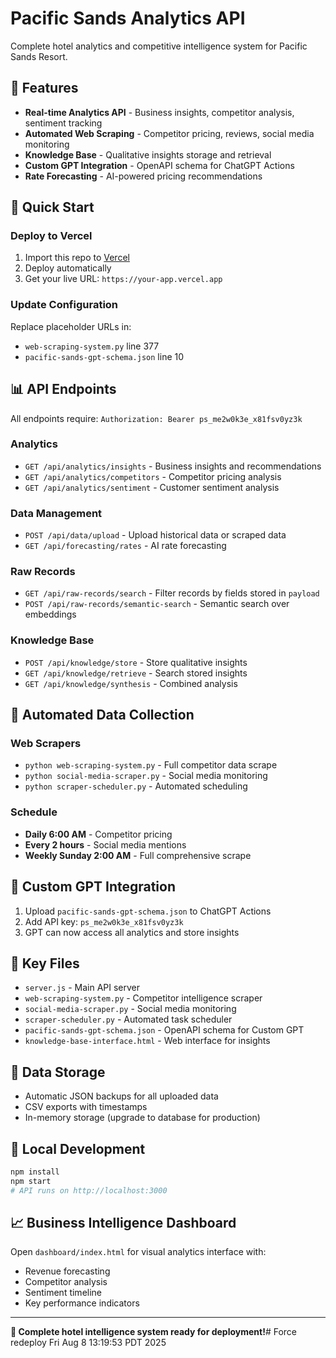 # Pacific Sands Analytics API

Complete hotel analytics and competitive intelligence system for Pacific Sands Resort.

## 🏨 Features

- **Real-time Analytics API** - Business insights, competitor analysis, sentiment tracking
- **Automated Web Scraping** - Competitor pricing, reviews, social media monitoring  
- **Knowledge Base** - Qualitative insights storage and retrieval
- **Custom GPT Integration** - OpenAPI schema for ChatGPT Actions
- **Rate Forecasting** - AI-powered pricing recommendations

## 🚀 Quick Start

### Deploy to Vercel
1. Import this repo to [Vercel](https://vercel.com)
2. Deploy automatically 
3. Get your live URL: `https://your-app.vercel.app`

### Update Configuration
Replace placeholder URLs in:
- `web-scraping-system.py` line 377
- `pacific-sands-gpt-schema.json` line 10

## 📊 API Endpoints

All endpoints require: `Authorization: Bearer ps_me2w0k3e_x81fsv0yz3k`

### Analytics
- `GET /api/analytics/insights` - Business insights and recommendations
- `GET /api/analytics/competitors` - Competitor pricing analysis  
- `GET /api/analytics/sentiment` - Customer sentiment analysis

### Data Management
- `POST /api/data/upload` - Upload historical data or scraped data
- `GET /api/forecasting/rates` - AI rate forecasting

### Raw Records
- `GET /api/raw-records/search` - Filter records by fields stored in `payload`
- `POST /api/raw-records/semantic-search` - Semantic search over embeddings

### Knowledge Base
- `POST /api/knowledge/store` - Store qualitative insights
- `GET /api/knowledge/retrieve` - Search stored insights
- `GET /api/knowledge/synthesis` - Combined analysis

## 🤖 Automated Data Collection

### Web Scrapers
- `python web-scraping-system.py` - Full competitor data scrape
- `python social-media-scraper.py` - Social media monitoring
- `python scraper-scheduler.py` - Automated scheduling

### Schedule
- **Daily 6:00 AM** - Competitor pricing
- **Every 2 hours** - Social media mentions
- **Weekly Sunday 2:00 AM** - Full comprehensive scrape

## 🧠 Custom GPT Integration

1. Upload `pacific-sands-gpt-schema.json` to ChatGPT Actions
2. Add API key: `ps_me2w0k3e_x81fsv0yz3k`
3. GPT can now access all analytics and store insights

## 📁 Key Files

- `server.js` - Main API server
- `web-scraping-system.py` - Competitor intelligence scraper
- `social-media-scraper.py` - Social media monitoring  
- `scraper-scheduler.py` - Automated task scheduler
- `pacific-sands-gpt-schema.json` - OpenAPI schema for Custom GPT
- `knowledge-base-interface.html` - Web interface for insights

## 💾 Data Storage

- Automatic JSON backups for all uploaded data
- CSV exports with timestamps
- In-memory storage (upgrade to database for production)

## 🔧 Local Development

```bash
npm install
npm start
# API runs on http://localhost:3000
```

## 📈 Business Intelligence Dashboard

Open `dashboard/index.html` for visual analytics interface with:
- Revenue forecasting
- Competitor analysis
- Sentiment timeline
- Key performance indicators

---

**🎯 Complete hotel intelligence system ready for deployment!**# Force redeploy Fri Aug  8 13:19:53 PDT 2025
